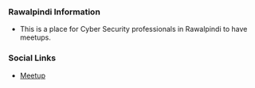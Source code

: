 ### Rawalpindi Information
* This is a place for Cyber Security professionals in Rawalpindi to have meetups. 

### Social Links
* [Meetup](#)


